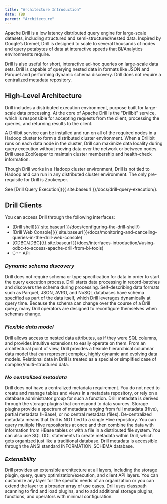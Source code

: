 ```yaml
---
title: "Architecture Introduction"
date: TBD 
parent: "Architecture"
---
```

Apache Drill is a low latency distributed query engine for large-scale
datasets, including structured and semi-structured/nested data. Inspired by
Google’s Dremel, Drill is designed to scale to several thousands of nodes and
query petabytes of data at interactive speeds that BI/Analytics environments
require.

Drill is also useful for short, interactive ad-hoc queries on large-scale data sets. Drill is capable of querying nested data in formats like JSON and Parquet and
performing dynamic schema discovery. Drill does not require a centralized
metadata repository.

## High-Level Architecture

Drill includes a distributed execution environment, purpose built for large-
scale data processing. At the core of Apache Drill is the "Drillbit" service,
which is responsible for accepting requests from the client, processing the
queries, and returning results to the client.

A Drillbit service can be installed and run on all of the required nodes in a
Hadoop cluster to form a distributed cluster environment. When a Drillbit runs
on each data node in the cluster, Drill can maximize data locality during
query execution without moving data over the network or between nodes. Drill
uses ZooKeeper to maintain cluster membership and health-check information.

Though Drill works in a Hadoop cluster environment, Drill is not tied to
Hadoop and can run in any distributed cluster environment. The only pre-requisite for Drill is Zookeeper.

See [Drill Query Execution]({{ site.baseurl }}/docs/drill-query-execution/).

## Drill Clients

You can access Drill through the following interfaces:

  * [Drill shell]({{ site.baseurl }}/docs/configuring-the-drill-shell/)
  * [Drill Web Console]({{ site.baseurl }}/docs/monitoring-and-canceling-queries-in-the-drill-web-console)
  * [ODBC/JDBC]({{ site.baseurl }}/docs/interfaces-introduction/#using-odbc-to-access-apache-drill-from-bi-tools) 
  * C++ API

### **_Dynamic schema discovery_**

Drill does not require schema or type specification for data in order to start
the query execution process. Drill starts data processing in record-batches
and discovers the schema during processing. Self-describing data formats such
as Parquet, JSON, AVRO, and NoSQL databases have schema specified as part of
the data itself, which Drill leverages dynamically at query time. Because the
schema can change over the course of a Drill query, many Drill operators are
designed to reconfigure themselves when schemas change.

### **_Flexible data model_**

Drill allows access to nested data attributes, as if they were SQL columns, and
provides intuitive extensions to easily operate on them. From an architectural
point of view, Drill provides a flexible hierarchical columnar data model that
can represent complex, highly dynamic and evolving data models. Relational data in Drill
is treated as a special or simplified case of complex/multi-structured data.

### **_No centralized metadata_**

Drill does not have a centralized metadata requirement. You do not need to
create and manage tables and views in a metadata repository, or rely on a
database administrator group for such a function. Drill metadata is derived
through the storage plugins that correspond to data sources. Storage plugins
provide a spectrum of metadata ranging from full metadata (Hive), partial
metadata (HBase), or no central metadata (files). De-centralized metadata
means that Drill is NOT tied to a single Hive repository. You can query
multiple Hive repositories at once and then combine the data with information
from HBase tables or with a file in a distributed file system. You can also
use SQL DDL statements to create metadata within Drill, which gets organized just
like a traditional database. Drill metadata is accessible through the ANSI
standard INFORMATION_SCHEMA database.

### **_Extensibility_**

Drill provides an extensible architecture at all layers, including the storage
plugin, query, query optimization/execution, and client API layers. You can
customize any layer for the specific needs of an organization or you can
extend the layer to a broader array of use cases. Drill uses 
classpath scanning to find and load plugins, and to add additional storage plugins,
functions, and operators with minimal configuration.
